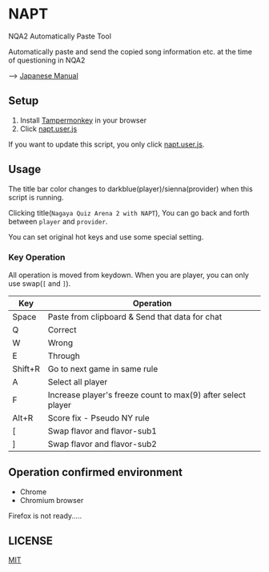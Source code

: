 # NAPT

NQA2 Automatically Paste Tool

Automatically paste and send the copied song information etc. at the time of questioning in NQA2

--> [Japanese Manual](https://github.com/pgDora56/NAPT/blob/master/ManualJP.md)

## Setup

1. Install [Tampermonkey](https://www.tampermonkey.net/) in your browser
2. Click [napt.user.js](https://github.com/pgDora56/NAPT/raw/master/napt.user.js)

If you want to update this script, you only click [napt.user.js](https://github.com/pgDora56/NAPT/raw/master/napt.user.js).

## Usage 

The title bar color changes to darkblue(player)/sienna(provider) when this script is running.

Clicking title(`Nagaya Quiz Arena 2 with NAPT`), You can go back and forth between `player` and `provider`.

You can set original hot keys and use some special setting.

### Key Operation
All operation is moved from keydown. When you are player, you can only use swap(`[` and `]`).

|Key|Operation|
|-|-|
|Space|Paste from clipboard & Send that data for chat|
|Q|Correct|
|W|Wrong|
|E|Through|
|Shift+R|Go to next game in same rule|
|A|Select all player|
|F|Increase player's freeze count to max(9) after select player|
|Alt+R|Score fix - Pseudo NY rule|
|[|Swap flavor and flavor-sub1|
|]|Swap flavor and flavor-sub2|

## Operation confirmed environment

* Chrome 
* Chromium browser 

Firefox is not ready.....

## LICENSE 

[MIT](LICENSE)
